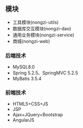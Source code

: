 ## 模块
* 工具模块(nongzi-utils)
* 数据库交互模块(nongzi-dao)
* 通用业务模块(nongzi-service)
* 商城(nongzi-web)

### 后端技术

* MySQL8.0 
* Spring 5.2.5、SpringMVC 5.2.5
* MyBatis 3.5.4

### 前端技术
* HTML5+CSS+JS
* JSP
* Ajax+JQuery+Bootstrap
* AngularJS
